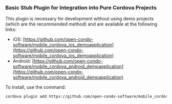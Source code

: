 ### Basic Stub Plugin for Integration into Pure Cordova Projects

This plugin is necessary for development without using demo projects (which are the recommended method) and are available at the following links:
- iOS: [https://github.com/open-condo-software/mobile_cordova_ios_demoapplication](https://github.com/open-condo-software/mobile_cordova_ios_demoapplication)
- Android: [https://github.com/open-condo-software/mobile_cordova_android_demoapplication](https://github.com/open-condo-software/mobile_cordova_android_demoapplication)

To install, use the command:
```bash
cordova plugin add https://github.com/open-condo-software/mobile_cordova_plugin_condo
